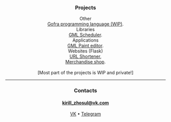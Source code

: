 <h3 align="center">Projects</h3>
<p align="center">
  <span>Other</span><br>
  <a href="https://gofralang.github.io">Gofra programming language (WIP)</a>.<br>
  <span>Libraries</span><br>
  <a href="https://kirillzhosul.github.io/gamemaker-scheduler">GML Scheduler</a>.<br>
  <span>Applications</span><br>
  <a href="https://kirillzhosul.github.io/gamemaker-paint-editor">GML Paint editor</a>.<br>
  <span>Websites (Flask)</span><br>
  <a href="https://github.com/kirillzhosul/web-url-shortener/">URL Shortener</a>,<br>
  <a href="https://github.com/kirillzhosul/web-merchandise-shop">Merchandise shop</a>.<br>
  <br>
  [Most part of the projects is WIP and private!]
</p>


<hr>
<h3 align="center">Contacts</h3>
<h4 align="center"><a href="mailto: kirill_zhosul@vk.com">kirill_zhosul@vk.com</a></h4>
<p align="center">
  <a href="https://vk.com/kirillzhosul">VK</a> •
  <a href="https://t.me/kirillzhosul">Telegram</a>
</p>
